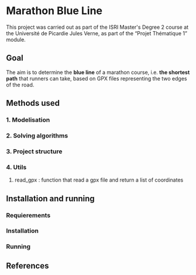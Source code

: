 # Marathon Blue Line

This project was carried out as part of the ISRI Master's Degree 2 course at the Université de Picardie Jules Verne, as part of the “Projet Thématique 1” module.

## Goal

The aim is to determine the **blue line** of a marathon course, i.e. **the shortest path** that runners can take, based on GPX files representing the two edges of the road.

## Methods used

### 1. Modelisation

### 2. Solving algorithms

### 3. Project structure

### 4. Utils

1. read_gpx : function that read a gpx file and return a list of coordinates

## Installation and running

### Requierements

### Installation

### Running

## References


